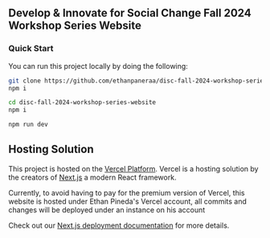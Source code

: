 ## Develop & Innovate for Social Change Fall 2024 Workshop Series Website

### Quick Start

You can run this project locally by doing the following:

```bash
git clone https://github.com/ethanpaneraa/disc-fall-2024-workshop-series-website.git
npm i
```

```bash
cd disc-fall-2024-workshop-series-website
npm i
```

```bash
npm run dev
```

## Hosting Solution

This project is hosted on the [Vercel Platform](https://vercel.com/ethanpaneraas-projects). Vercel is a hosting solution by the creators of [Next.js](https://nextjs.org/) a modern React framework.

Currently, to avoid having to pay for the premium version of Vercel, this website is hosted under Ethan Pineda's Vercel account, all commits and changes will be deployed under an instance on his account

Check out our [Next.js deployment documentation](https://nextjs.org/docs/deployment) for more details.
